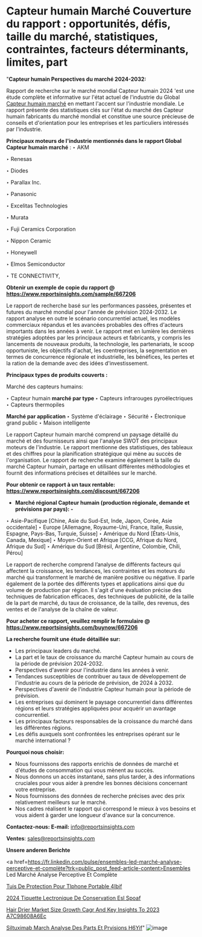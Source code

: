# Capteur humain Marché Couverture du rapport : opportunités, défis, taille du marché, statistiques, contraintes, facteurs déterminants, limites, part

"<strong>Capteur humain Perspectives du marché 2024-2032:</strong>

Rapport de recherche sur le marché mondial Capteur humain 2024 'est une étude complète et informative sur l'état actuel de l'industrie du Global <a href=https://www.reportsinsights.com/sample/667206>Capteur humain marché</a> en mettant l'accent sur l'industrie mondiale. Le rapport présente des statistiques clés sur l'état du marché des Capteur humain fabricants du marché mondial et constitue une source précieuse de conseils et d'orientation pour les entreprises et les particuliers intéressés par l'industrie.

<strong>Principaux moteurs de l'industrie mentionnés dans le rapport Global Capteur humain marché</strong> :
‣ AKM

‣ Renesas

‣ Diodes

‣ Parallax Inc.

‣ Panasonic

‣ Excelitas Technologies

‣ Murata

‣ Fuji Ceramics Corporation

‣ Nippon Ceramic

‣ Honeywell

‣ Elmos Semiconductor

‣ TE CONNECTIVITY,

<strong>Obtenir un exemple de copie du rapport @ <a href=https://www.reportsinsights.com/sample/667206>https://www.reportsinsights.com/sample/667206</a></strong>

Le rapport de recherche basé sur les performances passées, présentes et futures du marché mondial pour l'année de prévision 2024-2032. Le rapport analyse en outre le scénario concurrentiel actuel, les modèles commerciaux répandus et les avancées probables des offres d'acteurs importants dans les années à venir. Le rapport met en lumière les dernières stratégies adoptées par les principaux acteurs et fabricants, y compris les lancements de nouveaux produits, la technologie, les partenariats, le scoop opportuniste, les objectifs d'achat, les coentreprises, la segmentation en termes de concurrence régionale et industrielle, les bénéfices, les pertes et la ration de la demande avec des idées d'investissement.

<strong>Principaux types de produits couverts :</strong>

Marché des capteurs humains:

‣  Capteur humain <strong> marché <strong> par type </strong> </strong>
‣ Capteurs infrarouges pyroélectriques
‣ Capteurs thermopiles

<strong>Marché par application </strong>
‣ Système d'éclairage
‣ Sécurité
‣ Électronique grand public
‣ Maison intelligente

Le rapport Capteur humain marché comprend un paysage détaillé du marché et des fournisseurs ainsi que l'analyse SWOT des principaux moteurs de l'industrie. Le rapport mentionne des statistiques, des tableaux et des chiffres pour la planification stratégique qui mène au succès de l'organisation. Le rapport de recherche examine également la taille du marché Capteur humain, partage en utilisant différentes méthodologies et fournit des informations précises et détaillées sur le marché.

<strong>Pour obtenir ce rapport à un taux rentable: <a href=https://www.reportsinsights.com/discount/667206>https://www.reportsinsights.com/discount/667206</a></strong>
<ul>
  <li><strong>Marché régional Capteur humain (production régionale, demande et prévisions par pays): -</strong></li>
</ul>
‣ Asie-Pacifique [Chine, Asie du Sud-Est, Inde, Japon, Corée, Asie occidentale]
‣ Europe [Allemagne, Royaume-Uni, France, Italie, Russie, Espagne, Pays-Bas, Turquie, Suisse]
‣ Amérique du Nord [États-Unis, Canada, Mexique]
‣ Moyen-Orient et Afrique [CCG, Afrique du Nord, Afrique du Sud]
‣ Amérique du Sud [Brésil, Argentine, Colombie, Chili, Pérou]

Le rapport de recherche comprend l’analyse de différents facteurs qui affectent la croissance, les tendances, les contraintes et les moteurs du marché qui transforment le marché de manière positive ou négative. Il parle également de la portée des différents types et applications ainsi que du volume de production par région. Il s'agit d'une évaluation précise des techniques de fabrication efficaces, des techniques de publicité, de la taille de la part de marché, du taux de croissance, de la taille, des revenus, des ventes et de l'analyse de la chaîne de valeur.

<strong>Pour acheter ce rapport, veuillez remplir le formulaire @   <a href=https://www.reportsinsights.com/buynow/667206>https://www.reportsinsights.com/buynow/667206</a></strong>

<strong>La recherche fournit une étude détaillée sur:</strong>
<ul>
  <li>Les principaux leaders du marché.</li>
  <li>La part et le taux de croissance du marché Capteur humain au cours de la période de prévision 2024-2032.</li>
  <li>Perspectives d'avenir pour l'industrie dans les années à venir.</li>
  <li>Tendances susceptibles de contribuer au taux de développement de l'industrie au cours de la période de prévision, de 2024 à 2032.</li>
  <li>Perspectives d'avenir de l'industrie Capteur humain pour la période de prévision.</li>
  <li>Les entreprises qui dominent le paysage concurrentiel dans différentes régions et leurs stratégies appliquées pour acquérir un avantage concurrentiel.</li>
  <li>Les principaux facteurs responsables de la croissance du marché dans les différentes régions.</li>
  <li>Les défis auxquels sont confrontées les entreprises opérant sur le marché international ?</li>
</ul>
<strong>Pourquoi nous choisir:</strong>
<ul>
  <li>Nous fournissons des rapports enrichis de données de marché et d'études de consommation qui vous mènent au succès.</li>
  <li>Nous donnons un accès instantané, sans plus tarder, à des informations cruciales pour vous aider à prendre les bonnes décisions concernant votre entreprise.</li>
  <li>Nous fournissons des données de recherche précises avec des prix relativement meilleurs sur le marché.</li>
  <li>Nos cadres réalisent le rapport qui correspond le mieux à vos besoins et vous aident à garder une longueur d'avance sur la concurrence.</li>
</ul>
<strong>Contactez-nous:
</strong><strong>E-mail:</strong> <a href=mailto:info@reportsinsights.com>info@reportsinsights.com</a>

<strong>Ventes</strong>: <a href=mailto:sales@reportsinsights.com>sales@reportsinsights.com</a>

<strong>Unsere anderen Berichte</strong>

<a href=https://fr.linkedin.com/pulse/ensembles-led-marché-analyse-perceptive-et-complète?trk=public_post_feed-article-content>Ensembles Led Marché Analyse Perceptive Et Complète</a>

<a href=https://www.linkedin.com/pulse/%C3%A9tuis-de-protection-pour-t%C3%A9l%C3%A9phone-portable-4ibif/>Tuis De Protection Pour Tlphone Portable 4Ibif</a>

<a href=https://www.linkedin.com/pulse/2024-%C3%A9tiquette-%C3%A9lectronique-de-conservation-esl-spoaf/>2024 Tiquette Lectronique De Conservation Esl Spoaf</a>

<a href=https://medium.com/@jagrutiayachit3/hair-drier-market-size-growth-cagr-and-key-insights-to-2023-a7c98608a6ec>Hair Drier Market Size Growth Cagr And Key Insights To 2023 A7C98608A6Ec</a>

<a href=https://www.linkedin.com/pulse/siltuximab-march%C3%A9-analyse-des-parts-et-pr%C3%A9visions-h6yif/>Siltuximab March Analyse Des Parts Et Prvisions H6Yif</a>"
![image](https://github.com/daminid12/RImarketgrowth/assets/158430485/8818ccc1-7cdb-4135-8ae3-d486a62d9fe7)
